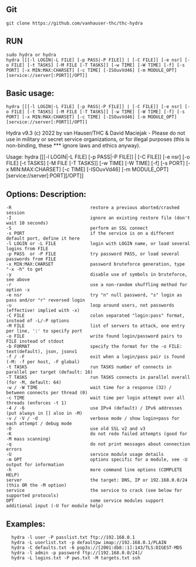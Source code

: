 ## Git
    git clone https://github.com/vanhauser-thc/thc-hydra

## RUN 
    sudo hydra or hydra
    hydra [[[-l LOGIN|-L FILE] [-p PASS|-P FILE]] | [-C FILE]] [-e nsr] [-o FILE] [-t TASKS] [-M FILE [-T TASKS]] [-w TIME] [-W TIME] [-f] [-s PORT] [-x MIN:MAX:CHARSET] [-c TIME] [-ISOuvVd46] [-m MODULE_OPT] [service://server[:PORT][/OPT]]

## Basic usage:
    hydra [[[-l LOGIN|-L FILE] [-p PASS|-P FILE]] | [-C FILE]] [-e nsr] [-o FILE] [-t TASKS] [-M FILE [-T TASKS]] [-w TIME] [-W TIME] [-f] [-s PORT] [-x MIN:MAX:CHARSET] [-c TIME] [-ISOuvVd46] [-m MODULE_OPT] [service://server[:PORT][/OPT]]


Hydra v9.3 (c) 2022 by van Hauser/THC & David Maciejak - Please do not use in military or secret service organizations, or for illegal purposes (this is non-binding, these *** ignore laws and ethics anyway).

   Usage: hydra [[[-l LOGIN|-L FILE] [-p PASS|-P FILE]] | [-C FILE]] [-e nsr] [-o FILE] [-t TASKS] [-M FILE [-T TASKS]] [-w TIME] [-W TIME] [-f] [-s PORT] [-x MIN:MAX:CHARSET] [-c TIME] [-ISOuvVd46] [-m MODULE_OPT] [service://server[:PORT][/OPT]]

## Options:                                            Description:
    -R                              restore a previous aborted/crashed session
    -I                              ignore an existing restore file (don't wait 10 seconds)
    -S                              perform an SSL connect  
    -s PORT                         if the service is on a different default port, define it here
    -l LOGIN or -L FILE             login with LOGIN name, or load several logins from FILE
    -p PASS  or -P FILE             try password PASS, or load several passwords from FILE
    -x MIN:MAX:CHARSET              password bruteforce generation, type "-x -h" to get
    -y                              disable use of symbols in bruteforce, see above
    -r                              use a non-random shuffling method for option -x
    -e nsr                          try "n" null password, "s" login as pass and/or "r" reversed login
    -u                              loop around users, not passwords (effective! implied with -x)
    -C FILE                         colon separated "login:pass" format, instead of -L/-P options
    -M FILE                         list of servers to attack, one entry per line, ':' to specify port
    -o FILE                         write found login/password pairs to FILE instead of stdout
    -b FORMAT                       specify the format for the -o FILE: text(default), json, jsonv1
    -f / -F                         exit when a login/pass pair is found (-M: -f per host, -F global)
    -t TASKS                        run TASKS number of connects in parallel per target (default: 16)
    -T TASKS                        run TASKS connects in parallel overall (for -M, default: 64)
    -w / -W TIME                    wait time for a response (32) / between connects per thread (0)
    -c TIME                         wait time per login attempt over all threads (enforces -t 1)
    -4 / -6                         use IPv4 (default) / IPv6 addresses (put always in [] also in -M)
    -v / -V / -d                    verbose mode / show login+pass for each attempt / debug mode 
    -O                              use old SSL v2 and v3
    -K                              do not redo failed attempts (good for -M mass scanning)
    -q                              do not print messages about connection errors
    -U                              service module usage details
    -m OPT                          options specific for a module, see -U output for information
    -h                              more command line options (COMPLETE HELP)
    server                          the target: DNS, IP or 192.168.0.0/24 (this OR the -M option)
    service                         the service to crack (see below for supported protocols)
    OPT                             some service modules support additional input (-U for module help)
  



## Examples:
      hydra -l user -P passlist.txt ftp://192.168.0.1
      hydra -L userlist.txt -p defaultpw imap://192.168.0.1/PLAIN
      hydra -C defaults.txt -6 pop3s://[2001:db8::1]:143/TLS:DIGEST-MD5
      hydra -l admin -p password ftp://[192.168.0.0/24]/
      hydra -L logins.txt -P pws.txt -M targets.txt ssh
